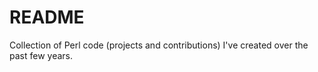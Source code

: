 # README #

Collection of Perl code (projects and contributions) I've created over the past few years.

